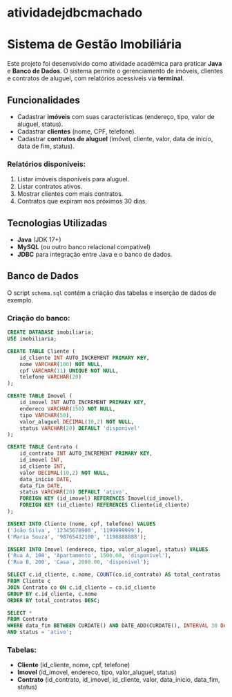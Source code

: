 # atividadejdbcmachado
# Sistema de Gestão Imobiliária
Este projeto foi desenvolvido como atividade acadêmica para praticar **Java** e **Banco de Dados**.
O sistema permite o gerenciamento de imóveis, clientes e contratos de aluguel, com relatórios acessíveis via **terminal**.
## Funcionalidades
* Cadastrar **imóveis** com suas características (endereço, tipo, valor de aluguel, status).
* Cadastrar **clientes** (nome, CPF, telefone).
* Cadastrar **contratos de aluguel** (imóvel, cliente, valor, data de início, data de fim, status).
### Relatórios disponíveis:
1. Listar imóveis disponíveis para aluguel.
2. Listar contratos ativos.
3. Mostrar clientes com mais contratos.
4. Contratos que expiram nos próximos 30 dias.
## Tecnologias Utilizadas
* **Java** (JDK 17+)
* **MySQL** (ou outro banco relacional compatível)
* **JDBC** para integração entre Java e o banco de dados.
## Banco de Dados
O script `schema.sql` contém a criação das tabelas e inserção de dados de exemplo.
### Criação do banco:
```sql
CREATE DATABASE imobiliaria;
USE imobiliaria;

CREATE TABLE Cliente (
    id_cliente INT AUTO_INCREMENT PRIMARY KEY,
    nome VARCHAR(100) NOT NULL,
    cpf VARCHAR(11) UNIQUE NOT NULL,
    telefone VARCHAR(20)
);

CREATE TABLE Imovel (
    id_imovel INT AUTO_INCREMENT PRIMARY KEY,
    endereco VARCHAR(150) NOT NULL,
    tipo VARCHAR(50),
    valor_aluguel DECIMAL(10,2) NOT NULL,
    status VARCHAR(20) DEFAULT 'disponivel'
);

CREATE TABLE Contrato (
    id_contrato INT AUTO_INCREMENT PRIMARY KEY,
    id_imovel INT,
    id_cliente INT,
    valor DECIMAL(10,2) NOT NULL,
    data_inicio DATE,
    data_fim DATE,
    status VARCHAR(20) DEFAULT 'ativo',
    FOREIGN KEY (id_imovel) REFERENCES Imovel(id_imovel),
    FOREIGN KEY (id_cliente) REFERENCES Cliente(id_cliente)
);

INSERT INTO Cliente (nome, cpf, telefone) VALUES
('João Silva', '12345678900', '1199999999'),
('Maria Souza', '98765432100', '1198888888');

INSERT INTO Imovel (endereco, tipo, valor_aluguel, status) VALUES
('Rua A, 100', 'Apartamento', 1500.00, 'disponivel'),
('Rua B, 200', 'Casa', 2000.00, 'disponivel');

SELECT c.id_cliente, c.nome, COUNT(co.id_contrato) AS total_contratos
FROM Cliente c
JOIN Contrato co ON c.id_cliente = co.id_cliente
GROUP BY c.id_cliente, c.nome
ORDER BY total_contratos DESC;

SELECT *
FROM Contrato
WHERE data_fim BETWEEN CURDATE() AND DATE_ADD(CURDATE(), INTERVAL 30 DAY)
AND status = 'ativo';
```
### Tabelas:
* **Cliente** (id\_cliente, nome, cpf, telefone)
* **Imovel** (id\_imovel, endereco, tipo, valor\_aluguel, status)
* **Contrato** (id\_contrato, id\_imovel, id\_cliente, valor, data\_inicio, data\_fim, status)
